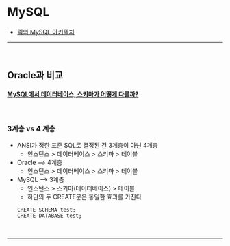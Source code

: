 # MySQL
> 
* [릭의 MySQL 아키텍처](https://www.youtube.com/watch?v=8PRkLItDwXQ)

<hr>
<br>

## Oracle과 비교
#### [MySQL에서 데이터베이스, 스키마가 어떻게 다를까?](https://hue9010.github.io/db/mysql_schema/)

<br>

### 3계층 vs 4 계층
* ANSI가 정한 표준 SQL로 결정된 건 3계층이 아닌 4계층
  * 인스턴스 > 데이터베이스 > 스키마 > 테이블
* Oracle --> 4계층
  * 인스턴스 > 데이터베이스 > 스키마 > 테이블
* MySQL --> 3계층 
  * 인스턴스 > 스키마(데이터베이스) > 테이블
  * 하단의 두 CREATE문은 동일한 효과를 가진다
  ```mysql
  CREATE SCHEMA test;
  CREATE DATABASE test;
  ```

<br>
<hr>
<br>
